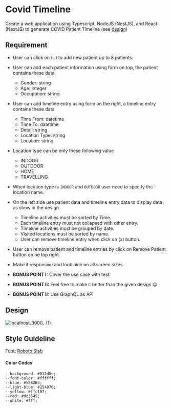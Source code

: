# Covid Timeline
Create a web application using Typescript, NodeJS (NestJS), and React (NextJS) to generate COVID Patient Timeline (see [design](#design))

## Requirement
- User can click on (+) to add new patient up to 8 patients.
- User can add each patient information using form on top, the patient contains these data
  - Gender: string
  - Age: integer
  - Occupation: string
- User can add timeline entry using form on the right, a timeline entry contains these data
  - Time From: datetime
  - Time To: datetime
  - Detail: string
  - Location Type: string
  - Location: string
- Location type can be only these following value
  - INDOOR
  - OUTDOOR
  - HOME
  - TRAVELLING
- When location type is `INDOOR` and `OUTDOOR` user need to specify the location name.
- On the left side use patient data and timeline entry data to display data as show in the design
  - Timeline activities must be sorted by Time.
  - Each timeline entry must not collapsed with other entry.
  - Timeline activities must be grouped by date.
  - Visited locations must be sorted by name.
  - User can remove timeline entry when click on (x) button.
- User can remove patient and timeline entries by click on Remove Patient button on he top right.
- Make it responsive and look nice on all screen sizes.

- **BONUS POINT I:** Cover the use case with test.
- **BONUS POINT II:** Feel free to make it better than the given design 😉
- **BONUS POINT II:** Use GraphQL as API

## Design
![localhost_3000_ (1)](https://user-images.githubusercontent.com/1606989/138546503-b4035c95-c730-4104-ad86-68134614e937.png)


## Style Guideline
Font: [Roboto Slab](https://fonts.google.com/specimen/Roboto+Slab)
#### Color Codes
```
--background: #012d5e;
--font-color: #ffffff;
--blue: #5882E3;
--light-blue: #254870;
--yellow: #ffc107;
--red: #dc3545;
--white: #fff;
```
